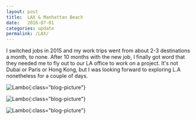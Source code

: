 ```yaml
---
layout: post
title:  LAX & Manhattan Beach
date:   2016-07-01
categories: update
permalink: /LAX/
---
```


I switched jobs in 2015 and my work trips went from about 2-3 destinations a month, to none. After 10 months with the new job, I finally
got word that they needed me to fly out to our LA office to work on a project. It's not Dubai or Paris or Hong Kong, but I was looking
forward to exploring L.A nonetheless for a couple of days.

![Lambo](https://c2.staticflickr.com/8/7416/27761393355_b425678015_b.jpg){:class="blog-picture"}

![Lambo](https://c1.staticflickr.com/9/8089/8523986301_03092e41c4_b.jpg){:class="blog-picture"}

![Lambo](https://c1.staticflickr.com/9/8089/8523986301_03092e41c4_b.jpg){:class="blog-picture"}
